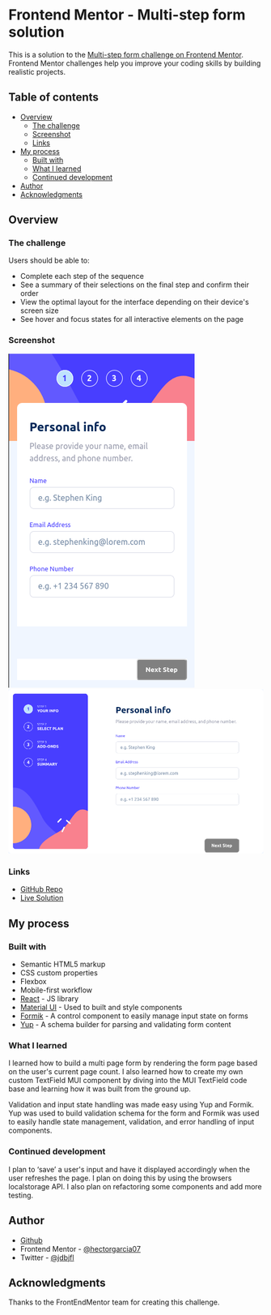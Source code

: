 # Frontend Mentor - Multi-step form solution

This is a solution to the [Multi-step form challenge on Frontend Mentor](https://www.frontendmentor.io/challenges/multistep-form-YVAnSdqQBJ). Frontend Mentor challenges help you improve your coding skills by building realistic projects. 

## Table of contents

- [Overview](#overview)
  - [The challenge](#the-challenge)
  - [Screenshot](#screenshot)
  - [Links](#links)
- [My process](#my-process)
  - [Built with](#built-with)
  - [What I learned](#what-i-learned)
  - [Continued development](#continued-development)
- [Author](#author)
- [Acknowledgments](#acknowledgments)

## Overview

### The challenge

Users should be able to:

- Complete each step of the sequence
- See a summary of their selections on the final step and confirm their order
- View the optimal layout for the interface depending on their device's screen size
- See hover and focus states for all interactive elements on the page

### Screenshot

![Mobile](./screenshots/mobile.png)
![Desktop](./screenshots/desktop.png)

### Links

- [GitHub Repo](https://github.com/hectorgarcia07/FEM-Multi-Step-Form)
- [Live Solution](https://hectorgarcia07.github.io/FEM-Multi-Step-Form)


## My process

### Built with

- Semantic HTML5 markup
- CSS custom properties
- Flexbox
- Mobile-first workflow
- [React](https://reactjs.org/) - JS library
- [Material UI](https://mui.com/) - Used to built and style components
- [Formik](https://mui.com/) - A control component to easily manage input state on forms
- [Yup](https://github.com/jquense/yup) - A schema builder for parsing and validating form content

### What I learned

I learned how to build a multi page form by rendering the form page based on the user's current page count. I also learned how to create my own custom TextField MUI component by diving into the MUI TextField code base and learning how it was built from the ground up.

Validation and input state handling was made easy using Yup and Formik. Yup was used to build validation schema for the form and Formik was used to easily handle state management, validation, and error handling of input components.

### Continued development

I plan to ‘save’ a user's input and have it displayed accordingly when the user refreshes the page. I plan on doing this by using the browsers localstorage API.
I also plan on refactoring some components and add more testing.

## Author

- [Github](https://github.com/hectorgarcia07)
- Frontend Mentor - [@hectorgarcia07](https://www.frontendmentor.io/profile/hectorgarcia07)
- Twitter - [@jdbjfl](https://www.twitter.com/jdbjfl)


## Acknowledgments

Thanks to the FrontEndMentor team for creating this challenge.
